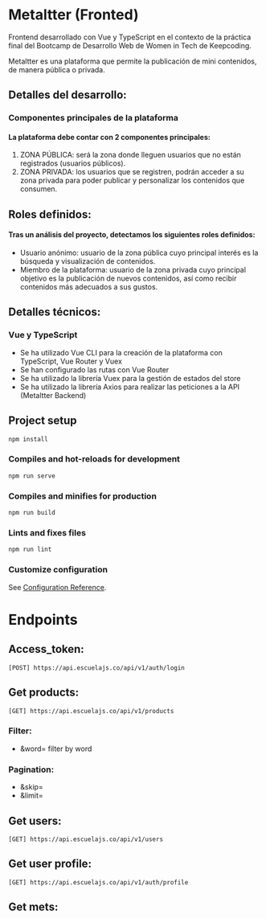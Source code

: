 # Metaltter (Fronted) 

Frontend desarrollado con Vue y TypeScript en el contexto de la práctica final del Bootcamp de Desarrollo Web de Women in Tech de Keepcoding.

Metaltter es una plataforma que permite la publicación de mini contenidos, de manera pública o privada.


## Detalles del desarrollo:
### Componentes principales de la plataforma

#### La plataforma debe contar con 2 componentes principales:
1. ZONA PÚBLICA: será la zona donde lleguen usuarios que no están registrados (usuarios públicos).
2. ZONA PRIVADA: los usuarios que se registren, podrán acceder a su zona privada para poder publicar y personalizar los contenidos que consumen.


## Roles definidos:
#### Tras un análisis del proyecto, detectamos los siguientes roles definidos:
- Usuario anónimo: usuario de la zona pública cuyo principal interés es la búsqueda y visualización de contenidos.
- Miembro de la plataforma: usuario de la zona privada cuyo principal objetivo es la publicación de nuevos contenidos, así como recibir contenidos más adecuados a sus gustos.

## Detalles técnicos:
### Vue y TypeScript
- Se ha utilizado Vue CLI para la creación de la plataforma con TypeScript, Vue Router y Vuex
- Se han configurado las rutas con Vue Router
- Se ha utilizado la librería Vuex para la gestión de estados del store
- Se ha utilizado la librería Axios para realizar las peticiones a la API (Metaltter Backend)

## Project setup
```
npm install
```

### Compiles and hot-reloads for development
```
npm run serve
```

### Compiles and minifies for production
```
npm run build
```

### Lints and fixes files
```
npm run lint
```

### Customize configuration
See [Configuration Reference](https://cli.vuejs.org/config/).



# Endpoints
## Access_token:
```
[POST] https://api.escuelajs.co/api/v1/auth/login
```

## Get products:
```
[GET] https://api.escuelajs.co/api/v1/products
```

### Filter:

- &word= filter by word

### Pagination:
- &skip= 
- &limit=


## Get users:
```
[GET] https://api.escuelajs.co/api/v1/users
```

## Get user profile:
```
[GET] https://api.escuelajs.co/api/v1/auth/profile
```

## Get mets:
